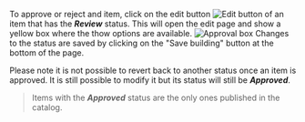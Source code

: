 To approve or reject and item, click on the edit button ![Edit button](assets/buttons/edit_btn.png) of an item that has the ***Review*** status. This will open the edit page and show a yellow box where the thow options are available.
![Approval box](assets/review/yellow-box.png)
Changes to the status are saved by clicking on the "Save building" button at the bottom of the page. 

Please note it is not possible to revert back to another status once an item is approved. It is still possible to modify it but its status will still be ***Approved***.

> Items with the ***Approved*** status are the only ones published in the catalog. 
